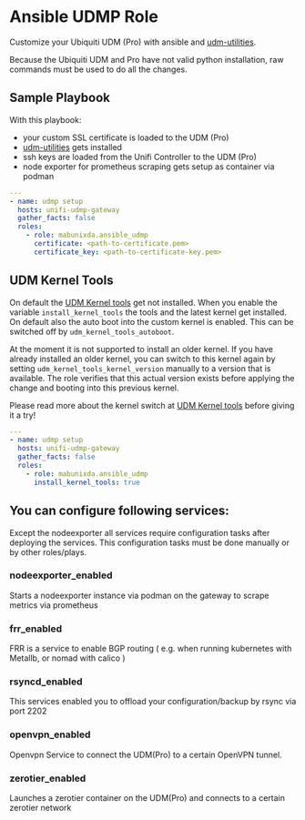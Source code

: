 # Ansible UDMP Role

Customize your Ubiquiti UDM (Pro) with ansible and [udm-utilities](https://github.com/boostchicken/udm-utilities).

Because the Ubiquiti UDM and Pro have not valid python installation, raw commands must be used to do all the changes.

## Sample Playbook

With this playbook:
* your custom SSL certificate is loaded to the UDM (Pro)
* [udm-utilities](https://github.com/boostchicken/udm-utilities) gets installed
* ssh keys are loaded from the Unifi Controller to the UDM (Pro)
* node exporter for prometheus scraping gets setup as container via podman

```yaml
---
- name: udmp setup
  hosts: unifi-udmp-gateway
  gather_facts: false
  roles:
    - role: mabunixda.ansible_udmp
      certificate: <path-to-certificate.pem>
      certificate_key: <path-to-certificate-key.pem>
```

## UDM Kernel Tools

On default the [UDM Kernel tools](https://github.com/fabianishere/udm-kernel-tools) get not installed. When you enable the variable ```install_kernel_tools``` the tools and the latest kernel get installed. On default also the auto boot into the custom kernel is enabled. This can be switched off by ```udm_kernel_tools_autoboot```.

At the moment it is not supported to install an older kernel. If you have already installed an older kernel, you can switch to this kernel again by setting ```udm_kernel_tools_kernel_version``` manually to a version that is available. The role verifies that this actual version exists before applying the change and booting into this previous kernel.

Please read more about the kernel switch at [UDM Kernel tools](https://github.com/fabianishere/udm-kernel-tools) before giving it a try!

```yaml
---
- name: udmp setup
  hosts: unifi-udmp-gateway
  gather_facts: false
  roles:
    - role: mabunixda.ansible_udmp
      install_kernel_tools: true
```

## You can configure following services:

Except the nodeexporter all services require configuration tasks after deploying the services. This configuration tasks must be done manually or by other roles/plays.

### nodeexporter_enabled

Starts a nodeexporter instance via podman on the gateway to scrape metrics via prometheus

### frr_enabled

FRR is a service to enable BGP routing ( e.g. when running kubernetes with Metallb, or nomad with calico )

### rsyncd_enabled

This services enabled you to offload your configuration/backup by rsync via port 2202

### openvpn_enabled

Openvpn Service to connect the UDM(Pro) to a certain OpenVPN tunnel.

### zerotier_enabled

Launches a zerotier container on the UDM(Pro) and connects to a certain zerotier network